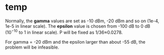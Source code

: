 # temp
Normally, the $\textbf{gamma}$ values are set as -10 dBm, -20 dBm and so on (1e-4, 1e-5 in linear scale). The $\textbf{epsilon}$ value is chosen from -100 dB to 0 dB ($10^{-10}$ to 1 in linear scale). P will be fixed as 1/36$\approx$0.0278. 

For gamma = -20 dBm and the epsilon larger than about -55 dB, the problem will be infeasible.
